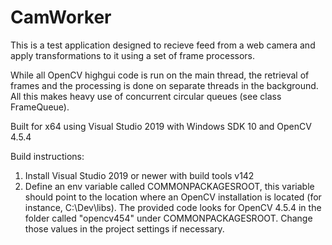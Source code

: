 # CamWorker

This is a test application designed to recieve feed from a web camera and apply transformations to it using a set of frame processors.

While all OpenCV highgui code is run on the main thread, the retrieval of frames and the processing is done on separate threads in the background.
All this makes heavy use of concurrent circular queues (see class FrameQueue).

Built for x64 using Visual Studio 2019 with Windows SDK 10 and OpenCV 4.5.4

Build instructions:
1) Install Visual Studio 2019 or newer with build tools v142
2) Define an env variable called COMMONPACKAGESROOT, this variable should point to the location where an OpenCV installation is located (for instance, C:\Dev\libs). The provided code looks for OpenCV 4.5.4 in the folder called "opencv454" under COMMONPACKAGESROOT. Change those values in the project settings if necessary.
